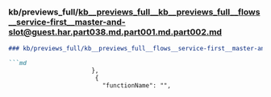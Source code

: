 ### kb/previews_full/kb__previews_full__kb__previews_full__flows__service-first__master-and-slot@guest.har.part038.md.part001.md.part002.md

```md
### kb/previews_full/kb__previews_full__flows__service-first__master-and-slot@guest.har.part038.md.part001.md (part 002)

```md
                       },
                        {
                          "functionName": "",

```

```

```
